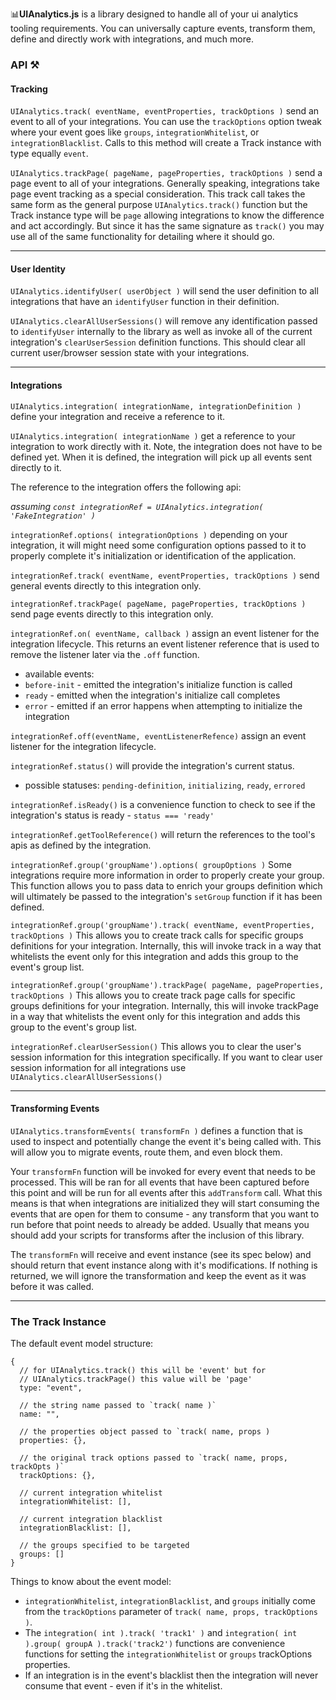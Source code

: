 📊**UIAnalytics.js** is a library designed to handle all of your ui analytics tooling requirements. You can universally capture events, transform them, define and directly work with integrations, and much more.

### API ⚒

#### Tracking

`UIAnalytics.track( eventName, eventProperties, trackOptions )` send an event to all of your integrations. You can use the `trackOptions` option tweak where your event goes like `groups`, `integrationWhitelist`, or `integrationBlacklist`. Calls to this method will create a Track instance with type equally `event`.

`UIAnalytics.trackPage( pageName, pageProperties, trackOptions )` send a page event to all of your integrations. Generally speaking, integrations take page event tracking as a special consideration. This track call takes the same form as the general purpose `UIAnalytics.track()` function but the Track instance type will be `page` allowing integrations to know the difference and act accordingly. But since it has the same signature as `track()` you may use all of the same functionality for detailing where it should go.

----
#### User Identity

`UIAnalytics.identifyUser( userObject )` will send the user definition to all integrations that have an `identifyUser` function in their definition.

`UIAnalytics.clearAllUserSessions()` will remove any identification passed to `identifyUser` internally to the library as well as invoke all of the current integration's `clearUserSession` definition functions. This should clear all current user/browser session state with your integrations.

----
#### Integrations

`UIAnalytics.integration( integrationName, integrationDefinition )` define your integration and receive a reference to it.

`UIAnalytics.integration( integrationName )` get a reference to your integration to work directly with it. Note, the integration does not have to be defined yet. When it is defined, the integration will pick up all events sent directly to it.

The reference to the integration offers the following api:

_assuming `const integrationRef = UIAnalytics.integration( 'FakeIntegration' )`_

`integrationRef.options( integrationOptions )` depending on your integration, it will might need some configuration options passed to it to properly complete it's initialization or identification of the application.

`integrationRef.track( eventName, eventProperties, trackOptions )` send general events directly to this integration only.

`integrationRef.trackPage( pageName, pageProperties, trackOptions )` send page events directly to this integration only.

`integrationRef.on( eventName, callback )` assign an event listener for the integration lifecycle. This returns an event listener reference that is used to remove the listener later via the `.off` function.
 - available events:
  - `before-init` - emitted the integration's initialize function is called
  - `ready` - emitted when the integration's initialize call completes
  -  `error` - emitted if an error happens when attempting to initialize the integration

`integrationRef.off(eventName, eventListenerRefence)` assign an event listener for the integration lifecycle.

`integrationRef.status()` will provide the integration's current status.
 - possible statuses: `pending-definition`, `initializing`, `ready`, `errored`

`integrationRef.isReady()` is a convenience function to check to see if the integration's status is ready - `status === 'ready'`

`integrationRef.getToolReference()` will return the references to the tool's apis as defined by the integration.

`integrationRef.group('groupName').options( groupOptions )` Some integrations require more information in order to properly create your group. This function allows you to pass data to enrich your groups definition which will ultimately be passed to the integration's `setGroup` function if it has been defined.

`integrationRef.group('groupName').track( eventName, eventProperties, trackOptions )` This allows you to create track calls for specific groups definitions for your integration. Internally, this will invoke track in a way that whitelists the event only for this integration and adds this group to the event's group list.

`integrationRef.group('groupName').trackPage( pageName, pageProperties, trackOptions )` This allows you to create track page calls for specific groups definitions for your integration. Internally, this will invoke trackPage in a way that whitelists the event only for this integration and adds this group to the event's group list.

`integrationRef.clearUserSession()` This allows you to clear the user's session information for this integration specifically. If you want to clear user session information for all integrations use `UIAnalytics.clearAllUserSessions()`


----
#### Transforming Events


`UIAnalytics.transformEvents( transformFn )` defines a function that is used to inspect and potentially change the event it's being called with. This will allow you to migrate events, route them, and even block them.

Your `transformFn` function will be invoked for every event that needs to be processed. This will be ran for all events that have been captured before this point and will be run for all events after this `addTransform` call. What this means is that when integrations are initialized they will start consuming the events that are open for them to consume - any transform that you want to run before that point needs to already be added. Usually that means you should add your scripts for transforms after the inclusion of this library.

The `transformFn` will receive and event instance (see its spec below) and should return that event instance along with it's modifications. If nothing is returned, we will ignore the transformation and keep the event as it was before it was called.

----

### The Track Instance

The default event model structure:

```
{
  // for UIAnalytics.track() this will be 'event' but for
  // UIAnalytics.trackPage() this value will be 'page'
  type: "event",

  // the string name passed to `track( name )`
  name: "",

  // the properties object passed to `track( name, props )
  properties: {},

  // the original track options passed to `track( name, props, trackOpts )`
  trackOptions: {},

  // current integration whitelist
  integrationWhitelist: [],

  // current integration blacklist
  integrationBlacklist: [],

  // the groups specified to be targeted
  groups: []
}
```

Things to know about the event model:

- `integrationWhitelist`, `integrationBlacklist`, and `groups` initially come from the `trackOptions` parameter of `track( name, props, trackOptions )`.
- The `integration( int ).track( 'track1' )` and `integration( int ).group( groupA ).track('track2')` functions are convenience functions for setting the `integrationWhitelist` or `groups` trackOptions properties.
- If an integration is in the event's blacklist then the integration will never consume that event - even if it's in the whitelist.
